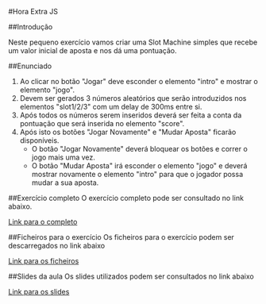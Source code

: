 #Hora Extra JS

##Introdução

Neste pequeno exercício vamos criar uma Slot Machine simples que recebe um valor inicial de aposta e nos dá uma pontuação.

##Enunciado

1. Ao clicar no botão "Jogar" deve esconder o elemento "intro" e mostrar o elemento "jogo".
2. Devem ser gerados 3 números aleatórios que serão introduzidos nos elementos "slot1/2/3" com um delay de 300ms entre si.
3. Após todos os números serem inseridos deverá ser feita a conta da pontuação que será inserida no elemento "score".
4. Após isto os botões "Jogar Novamente" e "Mudar Aposta" ficarão disponíveis.
    - O botão "Jogar Novamente" deverá bloquear os botões e correr o jogo mais uma vez.
    - O botão "Mudar Aposta" irá esconder o elemento "jogo" e deverá mostrar novamente o elemento "intro" para que o jogador possa mudar a sua aposta.
    
##Exercício completo
O exercício completo pode ser consultado no link abaixo.

[Link para o completo](https://josueaosilverio.github.io/horaExtraJs18191/)

##Ficheiros para o exercício
Os ficheiros para o exercício podem ser descarregados no link abaixo

[Link para os ficheiros](https://drive.google.com/open?id=1sjDfoF6PkBKH8PZytB1XrAARoxw_aR65)

##Slides da aula
Os slides utilizados podem ser consultados no link abaixo

[Link para os slides](https://slides.com/josuesilverio/hora-extra-js)

